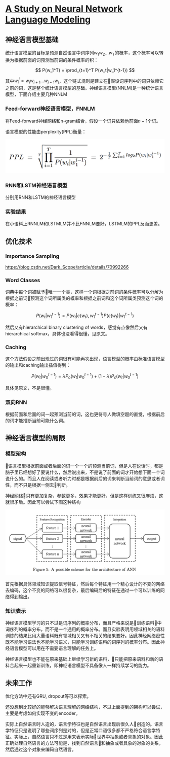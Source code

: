 # **[A Study on Neural Network Language Modeling](https://arxiv.org/pdf/1708.07252.pdf)**

## **神经语言模型基础** ##

统计语言模型的目标是预测自然语言中词序列$w_1 w_2 ... w_T$的概率，这个概率可以转换为根据前面的词预测当前词的条件概率的积：

$$
P(w_1^T) = \prod_{t=1}^T P(w_t|w_1^{t-1})
$$

其中$w_i^j=w_i w_{i+1} ... w_{j-1} w_j$，这个链式规则是建立在假设词序列中的词只依赖它之前的词，这是整个统计语言模型的基础。神经语言模型(NNLM)是一种统计语言模型，下面介绍主要几种NNLM

### **Feed-forward神经语言模型，FNNLM**

将Feed-forward神经网络和n-gram结合，假设一个词只依赖他前面$n-1$个词。

语言模型的性能由perplexity(PPL)衡量：

![ppl](ppl.png)

### **RNN和LSTM神经语言模型**

分别用RNN和LSTM的神经语言模型

### **实验结果**

在小语料上RNNLM和LSTMLM并不比FNNLM要好，LSTMLM的PPL反而更差。

## **优化技术** ##

### **Importance Sampling** ###

https://blog.csdn.net/Dark_Scope/article/details/70992266

### **Word Classes** ###

词典中每个词被赋予唯一一个类，这样一个词根据之前词的条件概率可以分解为根据之前词预测这个词所属类的概率和根据之前词和这个词所属类预测这个词的概率：

$$
P(w_t|w_1^{t-1}) = P(w_t|c(w_t), w_1^{t-1})P(c(w_t)|w_1^{t-1})
$$

然后又有hierarchical binary clustering of words，感觉有点像然后又有hierarchical softmax，具体也没看得很懂，见原文。

### **Caching**

这个方法假设之前出现过的词很有可能再次出现，语言模型的概率由标准语言模型的输出和caching输出插值得到：

$$
P(w_t|w_0^{t-1})=\lambda P_o (w_t|w_0^{t-1}) + (1-\lambda)P_c (w_t|w_0^{t-1})
$$

具体见原文，不是很懂。

### **双向RNN**

根据前面和后面的词一起预测当前的词，这也更符号人做填空题的直觉，根据前后的词才能推断当前可能什么词。

## **神经语言模型的局限**

### **模型架构**

语言模型根据前面或者后面的词一个一个的预测当前词，但是人在说话时，都是脑子里已经想好了要说什么，然后说出来，不是说了前面的词才开始想下面一个词说什么的。而且人在阅读或者听力时都是根据前后的词来判断当前词的意思或者词性，而不只是根据一侧去判断。

神经网络只有更加复杂，参数更多，效果才能更好，但是这样训练又很麻烦，这就很矛盾。因此可以尝试下图这种结构

![architecture](architecture.png)

首先根据具体领域知识提取信号特征，然后每个特征用一个精心设计的不变的网络去编码，这个不变的网络可以很复杂，最后编码后的特征在通过一个可以训练的网络得到输出。

### **知识表示**

神经语言模型学习的只不过是词序列的概率分布，而且严格来说是训练语料中词序列的概率分布，而不是一个通用的概率分布。而且实验表明用领域相关的语料训练的结果比用大量语料既有领域相关又有不相关的结果要好。因此神经网络密性既不能学习语法也不能学习语义，只能学习训练语料的词序列的概率分布。因此神经语言模型可以用在不需要语言理解的任务上。

神经语言模型也不能在原来基础上继续学习新的语料，只能把原来语料和新的语料合起来一起重新训练，即神经语言模型不具备像人一样持续学习的能力。

## **未来工作**

优化方法中还有GRU, dropout等可以探索。

还没想到比较好的能够解决语言理解的网络结构，不过上面提到的架构可以尝试，主要是考虑如何实现不变的encoder。

实际上自然语言时人造的，语言学特征也是自然语言出现后很久人创造的。语言学特征只是说明了哪些词序列是对的，但是正常口语很多都不严格符合语言学特征。实际上，自然语言只不过是用来表示实际世界中抽象或者具象的对象。因此正确处理自然语言的方法可能是，找到自然语言和抽象或者具象的对象的关系，然后通过这个对象来编码自然语言。